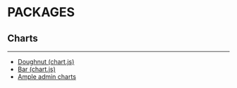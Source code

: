 # PACKAGES

<!-- 
## Bootstrap
--- 
-->

## Charts
---

* [Doughnut (chart.js)](charts/chart-js-doughnut)
* [Bar (chart.js)](charts/chart-js-bar-fetch)
* [Ample admin charts](charts/ample-admin-charts)